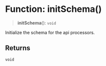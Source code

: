 # Function: initSchema()

> **initSchema**(): `void`

Initialize the schema for the api processors.

## Returns

`void`
